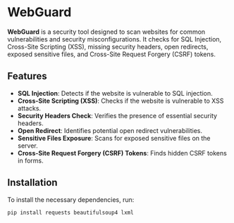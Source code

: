 # WebGuard

**WebGuard** is a security tool designed to scan websites for common vulnerabilities and security misconfigurations. It checks for SQL Injection, Cross-Site Scripting (XSS), missing security headers, open redirects, exposed sensitive files, and Cross-Site Request Forgery (CSRF) tokens.

## Features

- **SQL Injection**: Detects if the website is vulnerable to SQL injection.
- **Cross-Site Scripting (XSS)**: Checks if the website is vulnerable to XSS attacks.
- **Security Headers Check**: Verifies the presence of essential security headers.
- **Open Redirect**: Identifies potential open redirect vulnerabilities.
- **Sensitive Files Exposure**: Scans for exposed sensitive files on the server.
- **Cross-Site Request Forgery (CSRF) Tokens**: Finds hidden CSRF tokens in forms.

## Installation

To install the necessary dependencies, run:

```sh
pip install requests beautifulsoup4 lxml

